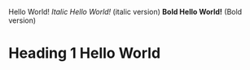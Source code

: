 Hello World!
*Italic Hello World!* (italic version)
**Bold Hello World!** (Bold version)
# Heading 1 Hello World
